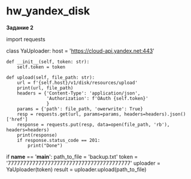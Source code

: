 # hw_yandex_disk

**Задание 2**

import requests

class YaUploader:
    host = 'https://cloud-api.yandex.net:443'

    def __init__(self, token: str):
        self.token = token

    def upload(self, file_path: str):
        url = f'{self.host}/v1/disk/resources/upload'
        print(url, file_path)
        headers = {'Content-Type': 'application/json',
                   'Authorization': f'OAuth {self.token}'
                   }
        params = {'path': file_path, 'owerwrite': True}
        resp = requests.get(url, params=params, headers=headers).json()['href']
        response = requests.put(resp, data=open(file_path, 'rb'), headers=headers)
        print(response)
        if response.status_code == 201:
            print("Done")


if __name__ == '__main__':
    path_to_file = 'backup.txt'
    token = '7777777777777777777777777777777777777777'
    uploader = YaUploader(token)
    result = uploader.upload(path_to_file)
